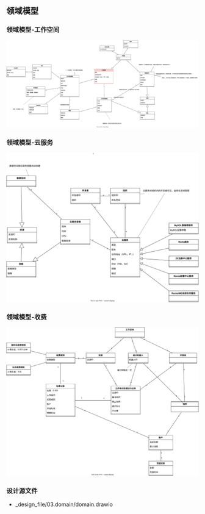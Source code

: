 ## 领域模型

### 领域模型-工作空间
![领域模型1](_media/domain001.svg)

### 领域模型-云服务
![领域模型2](_media/domain002.svg)

### 领域模型-收费
![领域模型3](_media/domain003.svg)

### 设计源文件
- _design_file/03.domain/domain.drawio